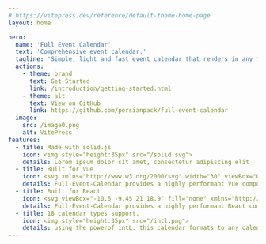 ```yaml
---
# https://vitepress.dev/reference/default-theme-home-page
layout: home

hero:
  name: 'Full Event Calendar'
  text: 'Comprehensive event calendar.'
  tagline: 'Simple, light and fast event calendar that renders in any framework and library and supports 18 calendars and 100 locales powered by solid.js.'
  actions:
    - theme: brand
      text: Get Started
      link: /introduction/getting-started.html
    - theme: alt
      text: View on GitHub
      link: https://github.com/persianpack/full-event-calendar
  image:
    src: /image0.png
    alt: VitePress
features:
  - title: Made with solid.js
    icon: <img style="height:35px" src="/solid.svg">
    details: Lorem ipsum dolor sit amet, consectetur adipiscing elit
  - title: Built for Vue
    icon: <svg xmlns="http://www.w3.org/2000/svg" width="30" viewBox="0 0 256 220.8"><path fill="#41B883" d="M204.8 0H256L128 220.8 0 0h97.92L128 51.2 157.44 0h47.36Z"/><path fill="#41B883" d="m0 0 128 220.8L256 0h-51.2L128 132.48 50.56 0H0Z"/><path fill="#35495E" d="M50.56 0 128 133.12 204.8 0h-47.36L128 51.2 97.92 0H50.56Z"/></svg>
    details: Full-Event-Calendar provides a highly performant Vue component that accepts slot templates for nested content.
  - title: Built for React
    icon: <svg viewBox="-10.5 -9.45 21 18.9" fill="none" xmlns="http://www.w3.org/2000/svg" style="color:rgb(20, 158, 202);scale:0.8;" ><circle cx="0" cy="0" r="2" fill="currentColor"></circle><g stroke="currentColor" stroke-width="1" fill="none"><ellipse rx="10" ry="4.5"></ellipse><ellipse rx="10" ry="4.5" transform="rotate(60)"></ellipse><ellipse rx="10" ry="4.5" transform="rotate(120)"></ellipse></g></svg>
    details: Full-Event-Calendar provides a highly performant React component that accepts JSX components for rendering nested content
  - title: 18 calendar types support.
    icon: <img style="height:35px" src="/intl.png">
    details: using the powerof intL. this calendar formats to any calendar.
---
```


<style>
.image-src{
  border-radius: 14px;
}
:root {
  --vp-home-hero-name-color: transparent;
  --vp-home-hero-name-background: -webkit-linear-gradient(120deg, #bd34fe 30%, #41d1ff);

  --vp-home-hero-image-background-image: linear-gradient(-45deg, #bd34fe 50%, #47caff 50%);
  --vp-home-hero-image-filter: blur(44px);
}

@media (min-width: 640px) {
  :root {
    --vp-home-hero-image-filter: blur(56px);
  }
}

@media (min-width: 960px) {
  :root {
    --vp-home-hero-image-filter: blur(68px);
  }
}
</style>
